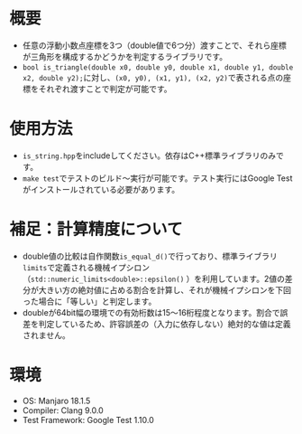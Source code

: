 # 概要
- 任意の浮動小数点座標を3つ（double値で6つ分）渡すことで、それら座標が三角形を構成するかどうかを判定するライブラリです。
- `bool is_triangle(double x0, double y0, double x1, double y1, double x2, double y2);`に対し、`(x0, y0), (x1, y1), (x2, y2)`で表される点の座標をそれぞれ渡すことで判定が可能です。
# 使用方法
- `is_string.hpp`をincludeしてください。依存はC++標準ライブラリのみです。
- `make test`でテストのビルド〜実行が可能です。テスト実行にはGoogle Testがインストールされている必要があります。
# 補足：計算精度について
- double値の比較は自作関数`is_equal_d()`で行っており、標準ライブラリ`limits`で定義される機械イプシロン（`std::numeric_limits<double>::epsilon()` ）を利用しています。2値の差分が大きい方の絶対値に占める割合を計算し、それが機械イプシロンを下回った場合に「等しい」と判定します。
- doubleが64bit幅の環境での有効桁数は15〜16桁程度となります。割合で誤差を判定しているため、許容誤差の（入力に依存しない）絶対的な値は定義されません。
# 環境
- OS: Manjaro 18.1.5
- Compiler: Clang 9.0.0
- Test Framework: Google Test 1.10.0
